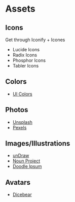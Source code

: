 # Assets

## Icons

Get through Iconify + Icones

- Lucide Icons
- Radix Icons
- Phosphor Icons
- Tabler Icons

## Colors

- [UI Colors](https://uicolors.app)

## Photos

- [Unsplash](https://unsplash.com)
- [Pexels](https://pexels.com)

## Images/Illustrations

- [unDraw](https://undraw.co)
- [Noun Project](https://thenounproject.com)
- [Doodle Ipsum](https://doodleipsum.com)

## Avatars

- [Dicebear](https://dicebear.com)
